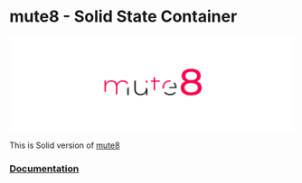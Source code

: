 
# mute8 - Solid State Container
![mute8](https://github.com/PawelJastrzebski/mute8/raw/main/doc/mut8.svg)

This is Solid version of [mute8](https://www.npmjs.com/package/mute8)

### [Documentation](https://paweljastrzebski.github.io/mute8)